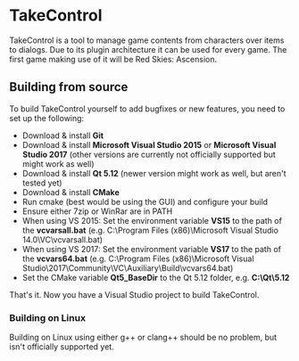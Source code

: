 # TakeControl
TakeControl is a tool to manage game contents from characters over items to dialogs. Due to its plugin architecture it can be used for every game. The first game making use of it will be Red Skies: Ascension.

## Building from source

To build TakeControl yourself to add bugfixes or new features, you need to set up the following:

* Download & install **Git**
* Download & install **Microsoft Visual Studio 2015** or **Microsoft Visual Studio 2017** (other versions are currently not officially supported but might work as well)
* Download & install **Qt 5.12** (newer version might work as well, but aren't tested yet)
* Download & install **CMake**
* Run cmake (best would be using the GUI) and configure your build
* Ensure either 7zip or WinRar are in PATH
* When using VS 2015: Set the environment variable **VS15** to the path of the **vcvarsall.bat** (e.g. C:\Program Files (x86)\Microsoft Visual Studio 14.0\VC\vcvarsall.bat)
* When using VS 2017: Set the environment variable **VS17** to the path of the **vcvars64.bat** (e.g. C:\Program Files (x86)\Microsoft Visual Studio\2017\Community\VC\Auxiliary\Build\vcvars64.bat)
* Set the CMake variable **Qt5_BaseDir** to the Qt 5.12 folder, e.g. **C:\Qt\5.12**

That's it. Now you have a Visual Studio project to build TakeControl.

### Building on Linux

Building on Linux using either g++ or clang++ should be no problem, but isn't officially supported yet.
